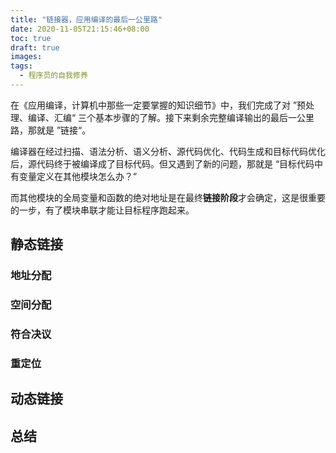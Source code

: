 ```yaml
---
title: "链接器，应用编译的最后一公里路"
date: 2020-11-05T21:15:46+08:00
toc: true
draft: true
images:
tags: 
  - 程序员的自我修养
---
```


在《应用编译，计算机中那些一定要掌握的知识细节》中，我们完成了对 ”预处理、编译、汇编“ 三个基本步骤的了解。接下来剩余完整编译输出的最后一公里路，那就是 ”链接“。

编译器在经过扫描、语法分析、语义分析、源代码优化、代码生成和目标代码优化后，源代码终于被编译成了目标代码。但又遇到了新的问题，那就是 “目标代码中有变量定义在其他模块怎么办？”

而其他模块的全局变量和函数的绝对地址是在最终**链接阶段**才会确定，这是很重要的一步，有了模块串联才能让目标程序跑起来。

## 静态链接

### 地址分配

### 空间分配

### 符合决议

### 重定位

## 动态链接

## 总结